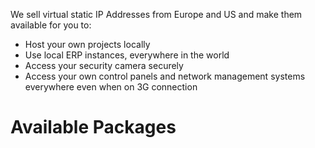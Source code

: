 We sell virtual static IP Addresses from Europe and US and make them 
available for you to:

 - Host your own projects locally
 - Use local ERP instances, everywhere in the world
 - Access your security camera securely
 - Access your own control panels and network management systems everywhere even when on 3G connection


# Available Packages
